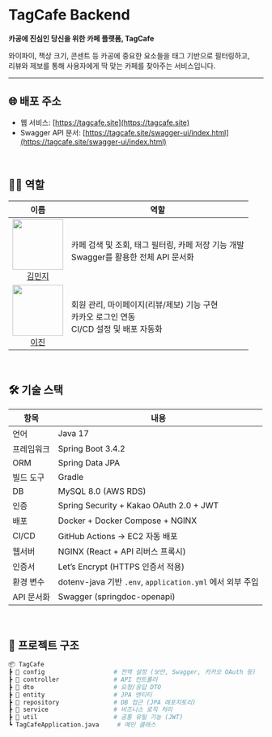 # TagCafe Backend

**카공에 진심인 당신을 위한 카페 플랫폼, TagCafe**

와이파이, 책상 크기, 콘센트 등 카공에 중요한 요소들을 태그 기반으로 필터링하고,  
리뷰와 제보를 통해 사용자에게 딱 맞는 카페를 찾아주는 서비스입니다.

---

## 🌐 배포 주소

- 웹 서비스: [https://tagcafe.site](https://tagcafe.site)
- Swagger API 문서: [https://tagcafe.site/swagger-ui/index.html](https://tagcafe.site/swagger-ui/index.html)

<br>

## 🧑‍💻 역할

| 이름 | 역할                                                             |
|:----:|----------------------------------------------------------------|
| <div align="center"><a href="https://github.com/ghi512"><img src="https://avatars.githubusercontent.com/ghi512" width="100"/><br/>김민지</a></div> | 카페 검색 및 조회, 태그 필터링, 카페 저장 기능 개발<br/>Swagger를 활용한 전체 API 문서화    |
| <div align="center"><a href="https://github.com/jjinleee"><img src="https://avatars.githubusercontent.com/jjinleee" width="100"/><br/>이진</a></div> | 회원 관리, 마이페이지(리뷰/제보) 기능 구현<br/>카카오 로그인 연동<br/>CI/CD 설정 및 배포 자동화 |

<br>

## 🛠 기술 스택

| 항목        | 내용                                                             |
|-------------|------------------------------------------------------------------|
| 언어        | Java 17                                                          |
| 프레임워크  | Spring Boot 3.4.2                                                |
| ORM         | Spring Data JPA                                                  |
| 빌드 도구   | Gradle                                                           |
| DB          | MySQL 8.0 (AWS RDS)                                              |
| 인증        | Spring Security + Kakao OAuth 2.0 + JWT                          |
| 배포        | Docker + Docker Compose + NGINX                                  |
| CI/CD       | GitHub Actions → EC2 자동 배포                                   |
| 웹서버      | NGINX (React + API 리버스 프록시)                                |
| 인증서      | Let’s Encrypt (HTTPS 인증서 적용)                                |
| 환경 변수   | dotenv-java 기반 `.env`, `application.yml` 에서 외부 주입        |
| API 문서화  | Swagger (springdoc-openapi)     |

<br>

## 📁 프로젝트 구조

```bash
📦 TagCafe
┣ 📂 config                   # 전역 설정 (보안, Swagger, 카카오 OAuth 등) 
┣ 📂 controller               # API 컨트롤러
┣ 📂 dto                      # 요청/응답 DTO
┣ 📂 entity                   # JPA 엔티티
┣ 📂 repository               # DB 접근 (JPA 레포지토리)
┣ 📂 service                  # 비즈니스 로직 처리
┣ 📂 util                     # 공통 유틸 기능 (JWT)
┗ TagCafeApplication.java     # 메인 클래스
```


